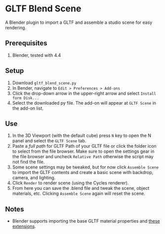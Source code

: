 # GLTF Blend Scene

A Blender plugin to import a GLTF and assemble a studio scene for easy rendering.

## Prerequisites

1. Blender, tested with 4.4

## Setup

1. Download `gltf_blend_scene.py`
2. In Bender, navigate to `Edit > Preferences > Add-ons`
3. Click the drop-down arrow in the upper-right arrow and select `Install form Disk...`
4. Select the downloaded py file. The add-on will appear at `GLTF Scene` in the add-on list.

## Use

1. In the 3D Viewport (with the default cube) press `N` key to open the N panel and select the `GLTF Scene` tab.
2. Paste a *full path* for GLTF Path of your GLTF file or click the folder icon to select from the file browser. Make sure to open the settings gear in the file browser and uncheck `Relative Path` otherwise the script may not find the file.
3. Some scene settings may be tweaked, but for now click `Assemble Scene` to import the GLTF contents and create a basic scene with backdrop, camera, and lighting.
4. Click `Render` to render scene (using the Cycles renderer).
5. From here you can save the .blend file and tweak the scene, object materials, etc. Clicking `Assemble Scene` again will reset the scene.

## Notes

* Blender supports importing the base GLTF material properties and [these extensions](https://docs.blender.org/manual/en/4.4/addons/import_export/scene_gltf2.html#extensions).